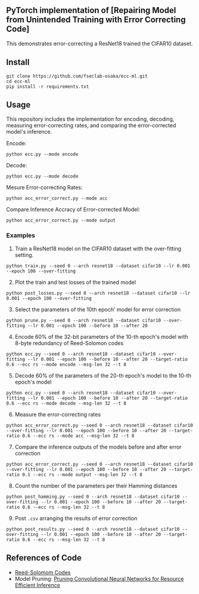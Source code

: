 ## PyTorch implementation of \[Repairing Model from Unintended Training with Error Correcting Code\] ##

This demonstrates error-correcting a ResNet18 trained the CIFAR10 dataset.


Install
-----

```
git clone https://github.com/fseclab-osaka/ecc-ml.git
cd ecc-ml
pip install -r requirements.txt
```

Usage
-----

This repository includes the implementation for encoding, decoding, measuring error-correcting rates, and comparing the error-corrected model's inference. 


Encode:
```
python ecc.py --mode encode
```

Decode:
```
python ecc.py --mode decode
```

Mesure Error-correcting Rates:
```
python acc_error_correct.py --mode acc
```

Compare Inference Accracy of Error-corrected Model:
```
python acc_error_correct.py --mode output
```

### Examples
1. Train a ResNet18 model on the CIFAR10 dataset with the over-fitting setting.
```
python train.py --seed 0 --arch resnet18 --dataset cifar10 --lr 0.001 --epoch 100 --over-fitting
```
2. Plot the train and test losses of the trained model
```
python post_losses.py --seed 0 --arch resnet18 --dataset cifar10 --lr 0.001 --epoch 100 --over-fitting
```
3. Select the parameters of the 10th epoch' model for error correction
```
python prune.py --seed 0 --arch resnet18 --dataset cifar10 --over-fitting --lr 0.001 --epoch 100 --before 10 --after 20
```
4. Encode 60% of the 32-bit parameters of the 10-th epoch's model with 8-byte redundancy of Reed-Solomon codes 
```
python ecc.py --seed 0 --arch resnet18 --dataset cifar10 --over-fitting --lr 0.001 --epoch 100 --before 10 --after 20 --target-ratio 0.6 --ecc rs --mode encode --msg-len 32 --t 8
```
5. Decode 60% of the parameters of the 20-th epoch's model to the 10-th epoch's model
```
python ecc.py --seed 0 --arch resnet18 --dataset cifar10 --over-fitting --lr 0.001 --epoch 100 --before 10 --after 20 --target-ratio 0.6 --ecc rs --mode decode --msg-len 32 --t 8
```
6. Measure the error-correcting rates
```
python acc_error_correct.py --seed 0 --arch resnet18 --dataset cifar10 --over-fitting --lr 0.001 --epoch 100 --before 10 --after 20 --target-ratio 0.6 --ecc rs --mode acc --msg-len 32 --t 8
```
7. Compare the inference outputs of the models before and after error correction
```
python acc_error_correct.py --seed 0 --arch resnet18 --dataset cifar10 --over-fitting --lr 0.001 --epoch 100 --before 10 --after 20 --target-ratio 0.1 --ecc rs --mode output --msg-len 32 --t 8
```
8. Count the number of the parameters per their Hamming distances
```
python post_hamming.py --seed 0 --arch resnet18 --dataset cifar10 --over-fitting --lr 0.001 --epoch 100 --before 10 --after 20 --target-ratio 0.6 --ecc rs --msg-len 32 --t 8
```
9. Post ```.csv``` arranging the results of error correction
```
python post_results.py --seed 0 --arch resnet18 --dataset cifar10 --over-fitting --lr 0.001 --epoch 100 --before 10 --after 20 --target-ratio 0.6 --ecc rs --msg-len 32 --t 8
```


References of Code 
-----

- [Reed-Solomom Codes](https://github.com/tomerfiliba-org/reedsolomon.git)
- Model Pruning: [Pruning Convolutional Neural Networks for Resource Efficient Inference](https://github.com/jacobgil/pytorch-pruning.git)
